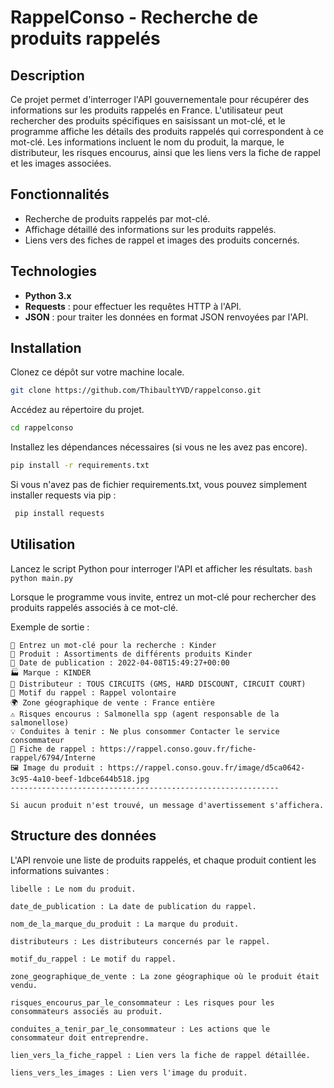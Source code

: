﻿# RappelConso - Recherche de produits rappelés

## Description

Ce projet permet d'interroger l'API gouvernementale pour récupérer des informations sur les produits rappelés en France. L'utilisateur peut rechercher des produits spécifiques en saisissant un mot-clé, et le programme affiche les détails des produits rappelés qui correspondent à ce mot-clé. Les informations incluent le nom du produit, la marque, le distributeur, les risques encourus, ainsi que les liens vers la fiche de rappel et les images associées.

## Fonctionnalités

- Recherche de produits rappelés par mot-clé.
- Affichage détaillé des informations sur les produits rappelés.
- Liens vers des fiches de rappel et images des produits concernés.

## Technologies

- **Python 3.x**
- **Requests** : pour effectuer les requêtes HTTP à l'API.
- **JSON** : pour traiter les données en format JSON renvoyées par l'API.

## Installation

Clonez ce dépôt sur votre machine locale.

   ```bash
   git clone https://github.com/ThibaultYVD/rappelconso.git
   ```
Accédez au répertoire du projet.
   ```bash
   cd rappelconso
   ```

Installez les dépendances nécessaires (si vous ne les avez pas encore).
   ```bash
   pip install -r requirements.txt
   ```

Si vous n'avez pas de fichier requirements.txt, vous pouvez simplement installer requests via pip :
   ```bash
    pip install requests
   ```

## Utilisation

Lancez le script Python pour interroger l'API et afficher les résultats.
    ```bash
    python main.py
    ```


Lorsque le programme vous invite, entrez un mot-clé pour rechercher des produits rappelés associés à ce mot-clé.

Exemple de sortie :

    🔎 Entrez un mot-clé pour la recherche : Kinder
    🔹 Produit : Assortiments de différents produits Kinder
    📅 Date de publication : 2022-04-08T15:49:27+00:00
    🏭 Marque : KINDER
    📍 Distributeur : TOUS CIRCUITS (GMS, HARD DISCOUNT, CIRCUIT COURT)
    🛑 Motif du rappel : Rappel volontaire
    🌍 Zone géographique de vente : France entière
    ⚠️ Risques encourus : Salmonella spp (agent responsable de la salmonellose)
    💡 Conduites à tenir : Ne plus consommer Contacter le service consommateur
    📄 Fiche de rappel : https://rappel.conso.gouv.fr/fiche-rappel/6794/Interne
    🖼️ Image du produit : https://rappel.conso.gouv.fr/image/d5ca0642-3c95-4a10-beef-1dbce644b518.jpg
    ------------------------------------------------------------

    Si aucun produit n'est trouvé, un message d'avertissement s'affichera.

## Structure des données

L'API renvoie une liste de produits rappelés, et chaque produit contient les informations suivantes :

    libelle : Le nom du produit.

    date_de_publication : La date de publication du rappel.

    nom_de_la_marque_du_produit : La marque du produit.

    distributeurs : Les distributeurs concernés par le rappel.

    motif_du_rappel : Le motif du rappel.

    zone_geographique_de_vente : La zone géographique où le produit était vendu.

    risques_encourus_par_le_consommateur : Les risques pour les consommateurs associés au produit.

    conduites_a_tenir_par_le_consommateur : Les actions que le consommateur doit entreprendre.

    lien_vers_la_fiche_rappel : Lien vers la fiche de rappel détaillée.

    liens_vers_les_images : Lien vers l'image du produit.
